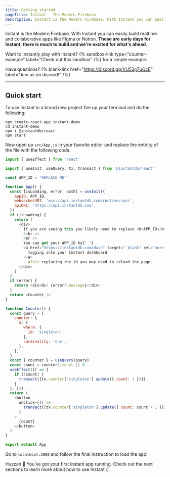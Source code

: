 ```yaml
---
title: Getting started
pageTitle: Instant - The Modern Firebase.
description: Instant is the Modern Firebase. With Instant you can easily build realtime and collaborative apps like FIgma or Notion.
---
```


Instant is the Modern Firebase. With Instant you can easily build realtime and collaborative apps like FIgma or Notion. **These are early days for Instant, there is much to build and we're excited for what's ahead**.

Want to instantly play with Instant? {% sandbox-link type="counter-example" label="Check out this sandbox" /%} for a simple example.

Have questions? {% blank-link href="https://discord.gg/VU53p7uQcE" label="Join us on discord!" /%}

---

## Quick start

To use Instant in a brand new project fire up your terminal and do the following:

```shell
npx create-react-app instant-demo
cd instant-demo
npm i @instantdb/react
npm start
```

Now open up `src/App.js` in your favorite editor and replace the entirity of the file with the following code.

```javascript
import { useEffect } from 'react'

import { useInit, useQuery, tx, transact } from '@instantdb/react'

const APP_ID = 'REPLACE ME'

function App() {
  const [isLoading, error, auth] = useInit({
    appId: APP_ID,
    websocketURI: 'wss://api.instantdb.com/runtime/sync',
    apiURI: 'https://api.instantdb.com',
  })
  if (isLoading) {
    return (
      <div>
        If you are seeing this you likely need to replace <b>APP_ID</b> on line
        5<br />
        <br />
        You can get your APP_ID by{' '}
        <a href="https://instantdb.com/dash" target="_blank" rel="noreferrer">
          logging into your Instant dashboard
        </a>
        . After replacing the id you may need to reload the page.
      </div>
    )
  }
  if (error) {
    return <div>Oi! {error?.message}</div>
  }
  return <Counter />
}

function Counter() {
  const query = {
    counter: {
      $: {
        where: {
          id: 'singleton',
        },
        cardinality: 'one',
      },
    },
  }
  const { counter } = useQuery(query)
  const count = counter?.count || 0
  useEffect(() => {
    if (!count) {
      transact([tx.counter['singleton'].update({ count: 1 })])
    }
  }, [])
  return (
    <button
      onClick={() =>
        transact([tx.counter['singleton'].update({ count: count + 1 })])
      }
    >
      {count}
    </button>
  )
}

export default App
```

Go to `localhost:3000` and follow the final instruction to load the app!

Huzzah 🎉 You've got your first Instant app running. Check out the next sections to learn more about how to use Instant :)
